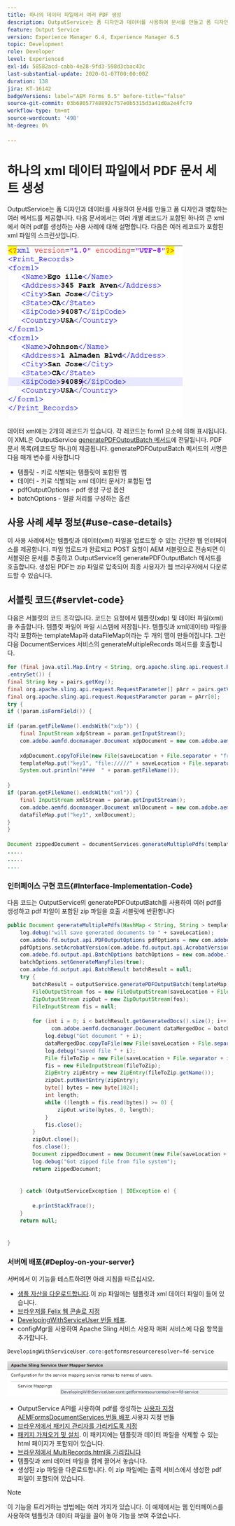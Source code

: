 ```yaml
---
title: 하나의 데이터 파일에서 여러 PDF 생성
description: OutputService는 폼 디자인과 데이터를 사용하여 문서를 만들고 폼 디자인과 병합하는 여러 메서드를 제공합니다. 여러 개의 개별 레코드가 포함된 하나의 큰 xml에서 여러 PDF를 생성하는 방법을 알아봅니다.
feature: Output Service
version: Experience Manager 6.4, Experience Manager 6.5
topic: Development
role: Developer
level: Experienced
exl-id: 58582acd-cabb-4e28-9fd3-598d3cbac43c
last-substantial-update: 2020-01-07T00:00:00Z
duration: 138
jira: KT-16142
badgeVersions: label="AEM Forms 6.5" before-title="false"
source-git-commit: 03b68057748892c757e0b5315d3a41d0a2e4fc79
workflow-type: tm+mt
source-wordcount: '498'
ht-degree: 0%

---
```


# 하나의 xml 데이터 파일에서 PDF 문서 세트 생성

OutputService는 폼 디자인과 데이터를 사용하여 문서를 만들고 폼 디자인과 병합하는 여러 메서드를 제공합니다. 다음 문서에서는 여러 개별 레코드가 포함된 하나의 큰 xml에서 여러 pdf를 생성하는 사용 사례에 대해 설명합니다.
다음은 여러 레코드가 포함된 xml 파일의 스크린샷입니다.

![multi-record-xml](assets/multi-record-xml.PNG)

데이터 xml에는 2개의 레코드가 있습니다. 각 레코드는 form1 요소에 의해 표시됩니다. 이 XML은 OutputService [generatePDFOutputBatch 메서드](https://helpx.adobe.com/kr/aem-forms/6/javadocs/com/adobe/fd/output/api/OutputService.html)에 전달됩니다. PDF 문서 목록(레코드당 하나)이 제공됩니다.
generatePDFOutputBatch 메서드의 서명은 다음 매개 변수를 사용합니다

* 템플릿 - 키로 식별되는 템플릿이 포함된 맵
* 데이터 - 키로 식별되는 xml 데이터 문서가 포함된 맵
* pdfOutputOptions - pdf 생성 구성 옵션
* batchOptions - 일괄 처리를 구성하는 옵션



## 사용 사례 세부 정보{#use-case-details}

이 사용 사례에서는 템플릿과 데이터(xml) 파일을 업로드할 수 있는 간단한 웹 인터페이스를 제공합니다. 파일 업로드가 완료되고 POST 요청이 AEM 서블릿으로 전송되면 이 서블릿은 문서를 추출하고 OutputService의 generatePDFOutputBatch 메서드를 호출합니다. 생성된 PDF는 zip 파일로 압축되어 최종 사용자가 웹 브라우저에서 다운로드할 수 있습니다.

## 서블릿 코드{#servlet-code}

다음은 서블릿의 코드 조각입니다. 코드는 요청에서 템플릿(xdp) 및 데이터 파일(xml)을 추출합니다. 템플릿 파일이 파일 시스템에 저장됩니다. 템플릿과 xml(데이터) 파일을 각각 포함하는 templateMap과 dataFileMap이라는 두 개의 맵이 만들어집니다. 그런 다음 DocumentServices 서비스의 generateMultipleRecords 메서드를 호출합니다.

```java
for (final java.util.Map.Entry < String, org.apache.sling.api.request.RequestParameter[] > pairs: params
.entrySet()) {
final String key = pairs.getKey();
final org.apache.sling.api.request.RequestParameter[] pArr = pairs.getValue();
final org.apache.sling.api.request.RequestParameter param = pArr[0];
try {
if (!param.isFormField()) {

if (param.getFileName().endsWith("xdp")) {
    final InputStream xdpStream = param.getInputStream();
    com.adobe.aemfd.docmanager.Document xdpDocument = new com.adobe.aemfd.docmanager.Document(xdpStream);

    xdpDocument.copyToFile(new File(saveLocation + File.separator + "fromui.xdp"));
    templateMap.put("key1", "file://///" + saveLocation + File.separator + "fromui.xdp");
    System.out.println("####  " + param.getFileName());

}
if (param.getFileName().endsWith("xml")) {
    final InputStream xmlStream = param.getInputStream();
    com.adobe.aemfd.docmanager.Document xmlDocument = new com.adobe.aemfd.docmanager.Document(xmlStream);
    dataFileMap.put("key1", xmlDocument);
}
}

Document zippedDocument = documentServices.generateMultiplePdfs(templateMap, dataFileMap,saveLocation);
.....
.....
....
```

### 인터페이스 구현 코드{#Interface-Implementation-Code}

다음 코드는 OutputService의 generatePDFOutputBatch를 사용하여 여러 pdf를 생성하고 pdf 파일이 포함된 zip 파일을 호출 서블릿에 반환합니다

```java
public Document generateMultiplePdfs(HashMap < String, String > templateMap, HashMap < String, Document > dataFileMap, String saveLocation) {
    log.debug("will save generated documents to " + saveLocation);
    com.adobe.fd.output.api.PDFOutputOptions pdfOptions = new com.adobe.fd.output.api.PDFOutputOptions();
    pdfOptions.setAcrobatVersion(com.adobe.fd.output.api.AcrobatVersion.Acrobat_11);
    com.adobe.fd.output.api.BatchOptions batchOptions = new com.adobe.fd.output.api.BatchOptions();
    batchOptions.setGenerateManyFiles(true);
    com.adobe.fd.output.api.BatchResult batchResult = null;
    try {
        batchResult = outputService.generatePDFOutputBatch(templateMap, dataFileMap, pdfOptions, batchOptions);
        FileOutputStream fos = new FileOutputStream(saveLocation + File.separator + "zippedfile.zip");
        ZipOutputStream zipOut = new ZipOutputStream(fos);
        FileInputStream fis = null;

        for (int i = 0; i < batchResult.getGeneratedDocs().size(); i++) {
              com.adobe.aemfd.docmanager.Document dataMergedDoc = batchResult.getGeneratedDocs().get(i);
            log.debug("Got document " + i);
            dataMergedDoc.copyToFile(new File(saveLocation + File.separator + i + ".pdf"));
            log.debug("saved file " + i);
            File fileToZip = new File(saveLocation + File.separator + i + ".pdf");
            fis = new FileInputStream(fileToZip);
            ZipEntry zipEntry = new ZipEntry(fileToZip.getName());
            zipOut.putNextEntry(zipEntry);
            byte[] bytes = new byte[1024];
            int length;
            while ((length = fis.read(bytes)) >= 0) {
                zipOut.write(bytes, 0, length);
            }
            fis.close();
        }
        zipOut.close();
        fos.close();
        Document zippedDocument = new Document(new File(saveLocation + File.separator + "zippedfile.zip"));
        log.debug("Got zipped file from file system");
        return zippedDocument;


    } catch (OutputServiceException | IOException e) {

        e.printStackTrace();
    }
    return null;


}
```

### 서버에 배포{#Deploy-on-your-server}

서버에서 이 기능을 테스트하려면 아래 지침을 따르십시오.

* [샘플 자산을 다운로드합니다](assets/mult-records-template-and-xml-file.zip).이 zip 파일에는 템플릿과 xml 데이터 파일이 들어 있습니다.
* [브라우저를 Felix 웹 콘솔로 지정](http://localhost:4502/system/console/bundles)
* [DevelopingWithServiceUser 번들 배포](/help/forms/assets/common-osgi-bundles/DevelopingWithServiceUser.jar).
* configMgr을 사용하여 Apache Sling 서비스 사용자 매퍼 서비스에 다음 항목을 추가합니다.

```java
DevelopingWithServiceUser.core:getformsresourceresolver=fd-service
```



![user-mapper-service](assets/user-mapper-service-fd-service.png)

* OutputService API를 사용하여 pdf를 생성하는 [사용자 지정 AEMFormsDocumentServices 번들 배포](/help/forms/assets/common-osgi-bundles/AEMFormsDocumentServices.core-1.0-SNAPSHOT.jar).사용자 지정 번들
* [브라우저에서 패키지 관리자를 가리키도록 지정](http://localhost:4502/crx/packmgr/index.jsp)
* [패키지 가져오기 및 설치](assets/generate-multiple-pdf-from-xml.zip). 이 패키지에는 템플릿과 데이터 파일을 삭제할 수 있는 html 페이지가 포함되어 있습니다.
* [브라우저에서 MultiRecords.html을 가리킵니다](http://localhost:4502/content/DocumentServices/Multirecord.html?)
* 템플릿과 xml 데이터 파일을 함께 끌어서 놓습니다.
* 생성된 zip 파일을 다운로드합니다. 이 zip 파일에는 출력 서비스에서 생성한 pdf 파일이 포함되어 있습니다.

>[!NOTE]
>이 기능을 트리거하는 방법에는 여러 가지가 있습니다. 이 예제에서는 웹 인터페이스를 사용하여 템플릿과 데이터 파일을 끌어 놓아 기능을 보여 주었습니다.
